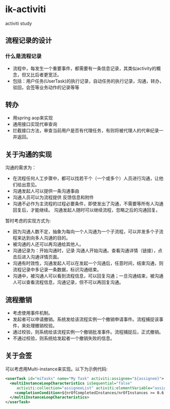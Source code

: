 # ik-activiti
activiti study 

## 流程记录的设计

### 什么是流程记录
* 流程中，每发生一个重要事件，都需要有一条信息记录，其类似activity的概念，但又比后者更宽泛。
* 包括：用户任务(UserTask)的执行记录，自动任务的执行记录，沟通，转办，驳回，会签等业务动作的记录等等

## 转办
* 用spring aop来实现
* 通用接口实现代审查询
* 拦截接口方法，审查当前用户是否有代理任务，有则将被代理人的代审纪录一并返回。

## 关于沟通的实现
沟通的需求为：
* 在流程任何人工步骤中，都可以找若干个（一个或多个）人员进行沟通，让他们给出意见。
* 沟通发起人可以提供一条沟通事由
* 沟通人员可以为流程提供 反馈信息和附件
* 沟通不必作为主流程的过程必要条件，即使发出了沟通，不需要等所有人沟通回复后，才能继续。
沟通发起人随时可以继续流程，忽略之后的沟通回复。

暂时考虑的实现方式为:<p>
* 因为沟通人数不定，抽象为每向一个人沟通为一个子流程，可以并发多个子流程来达到向多人沟通的目的。
* 被沟通的人还可以再沟通给其他人。
* 沟通记录为：开始沟通时，记录 沟通人开始沟通。查看沟通详情（链接），点击后进入沟通详情页面。
* 沟通有时效性，沟通发起人可以在发起一个沟通后，任意时间，结束沟通，则流程记录中多记录一条数据，标识沟通结束。
* 沟通中，被沟通人可以看到流程信息，可以回复沟通；一旦沟通结束，被沟通人可以查看流程信息，沟通记录，但不可以再回复沟通。

## 流程撤销
* 考虑使用事件机制。
* 发起者可以申请撤销。系统发给该流程实例一个撤销申请事件。流程捕捉该事件，来处理撤销校验。
* 通过校验，则系统给该流程实例一个撤销批准事件。流程捕捉后，正式撤销。
* 不通过校验，则系统给发起者一个撤销失败的信息。

## 关于会签 
可以考虑用Multi-instance来实现。以下为示例代码:
```xml
<userTask id="miTasks" name="My Task" activiti:assignee="${assignee}">
  <multiInstanceLoopCharacteristics isSequential="false"
     activiti:collection="assigneeList" activiti:elementVariable="assignee" >
    <completionCondition>${nrOfCompletedInstances/nrOfInstances >= 0.6 }</completionCondition>
  </multiInstanceLoopCharacteristics>
</userTask>
```

